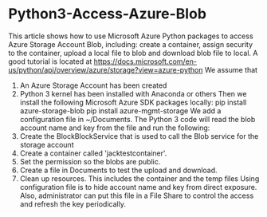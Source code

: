 # Python3-Access-Azure-Blob
This article shows how to use Microsoft Azure Python packages to access Azure Storage Account Blob, including: create a container, assign security to the container, upload a local file to blob and download blob file to local.
A good tutorial is located at https://docs.microsoft.com/en-us/python/api/overview/azure/storage?view=azure-python
We assume that
1.	An Azure Storage Account has been created
2.	Python 3 kernel has been installed with Anaconda or others
Then we install the following Microsoft Azure SDK packages locally:
pip install azure-storage-blob
pip install azure-mgmt-storage
We add a configuration file in ~/Documents. The Python 3 code will read the blob account name and key from the file and run the following:
1.	Create the BlockBlockService that is used to call the Blob service for the storage account
2.	Create a container called 'jacktestcontainer'.
3.	Set the permission so the blobs are public.
4.	Create a file in Documents to test the upload and download.
5.	Clean up resources. This includes the container and the temp files
Using configuration file is to hide account name and key from direct exposure. Also, administrator can put this file in a File Share to control the access and refresh the key periodically.

